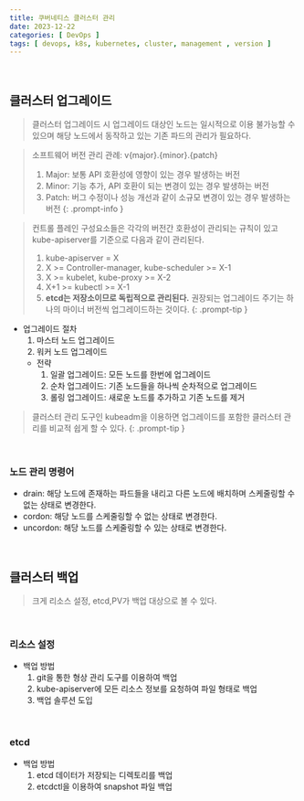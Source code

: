 ```yaml
---
title: 쿠버네티스 클러스터 관리
date: 2023-12-22
categories: [ DevOps ]
tags: [ devops, k8s, kubernetes, cluster, management , version ]
---
```


<br>

## 클러스터 업그레이드

> 클러스터 업그레이드 시 업그레이드 대상인 노드는 일시적으로 이용 불가능할 수 있으며 해당 노드에서 동작하고 있는 기존 파드의 관리가 필요하다.

> 소프트웨어 버전 관리 관례: v{major}.{minor}.{patch}
> 1. Major: 보통 API 호환성에 영향이 있는 경우 발생하는 버전
> 2. Minor: 기능 추가, API 호환이 되는 변경이 있는 경우 발생하는 버전
> 3. Patch: 버그 수정이나 성능 개선과 같이 소규모 변경이 있는 경우 발생하는 버전
{: .prompt-info }

> 컨트롤 플레인 구성요소들은 각각의 버전간 호환성이 관리되는 규칙이 있고 kube-apiserver를 기준으로 다음과 같이 관리된다.
> 1. kube-apiserver = X
> 2. X >= Controller-manager, kube-scheduler >= X-1
> 3. X >= kubelet, kube-proxy >= X-2
> 4. X+1 >= kubectl >= X-1
> 5. **etcd는 저장소이므로 독립적으로 관리된다.**
> 권장되는 업그레이드 주기는 하나의 마이너 버전씩 업그레이드하는 것이다.
{: .prompt-tip }

- 업그레이드 절차
  1. 마스터 노드 업그레이드
  2.  워커 노드 업그레이드
    - 전략
      1. 일괄 업그레이드: 모든 노드를 한번에 업그레이드
      2. 순차 업그레이드: 기존 노드들을 하나씩 순차적으로 업그레이드
      3. 롤링 업그레이드: 새로운 노드를 추가하고 기존 노드를 제거

> 클러스터 관리 도구인 kubeadm을 이용하면 업그레이드를 포함한 클러스터 관리를 비교적 쉽게 할 수 있다.
{: .prompt-tip }

<br>

### 노드 관리 명령어

- drain: 해당 노드에 존재하는 파드들을 내리고 다른 노드에 배치하며 스케줄링할 수 없는 상태로 변경한다.
- cordon: 해당 노드를 스케줄링할 수 없는 상태로 변경한다.
- uncordon: 해당 노드를 스케줄링할 수 있는 상태로 변경한다.

<br>

## 클러스터 백업

> 크게 리소스 설정, etcd,PV가 백업 대상으로 볼 수 있다.

<br>

### 리소스 설정

- 백업 방법
  1. git을 통한 형상 관리 도구를 이용하여 백업
  2. kube-apiserver에 모든 리소스 정보를 요청하여 파일 형태로 백업
  3. 백업 솔루션 도입

<br>

### etcd

- 백업 방법
  1. etcd 데이터가 저장되는 디렉토리를 백업
  2. etcdctl을 이용하여 snapshot 파일 백업
